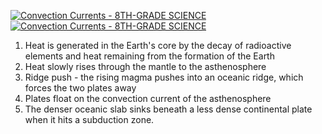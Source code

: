 [![Convection Currents - 8TH-GRADE SCIENCE](https://science8sc.weebly.com/uploads/1/3/2/7/132773018/convection-currents-2_1.png)![Convection Currents - 8TH-GRADE SCIENCE](https://encrypted-tbn0.gstatic.com/images?q=tbn:ANd9GcRKdlW4rhMORO5sWPlZYRrUun01RLlqhEzvIYOLrJ3csA&s)](https://www.google.com/url?sa=i&url=http%3A%2F%2Fscience8sc.weebly.com%2Fconvection-currents.html&psig=AOvVaw19lga2YFZk69mm12poyrzt&ust=1702105059077000&source=images&cd=vfe&ved=0CBEQjRxqFwoTCKC0l8yh_4IDFQAAAAAdAAAAABAE)

1. Heat is generated in the Earth's core by the decay of radioactive elements and heat remaining from the formation of the Earth
2. Heat slowly rises through the mantle to the asthenosphere
3. Ridge push - the rising magma pushes into an oceanic ridge, which forces the two plates away
4. Plates float on the convection current of the asthenosphere
5. The denser oceanic slab sinks beneath a less dense continental plate when it hits a subduction zone.

